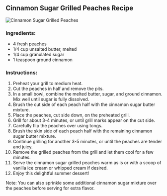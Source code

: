 ## Cinnamon Sugar Grilled Peaches Recipe

![Cinnamon Sugar Grilled Peaches](https://www.example.com/images/cinnamon-sugar-grilled-peaches.jpg)

### Ingredients:
- 4 fresh peaches
- 1/4 cup unsalted butter, melted
- 1/4 cup granulated sugar
- 1 teaspoon ground cinnamon

### Instructions:
1. Preheat your grill to medium heat.
2. Cut the peaches in half and remove the pits.
3. In a small bowl, combine the melted butter, sugar, and ground cinnamon. Mix well until sugar is fully dissolved.
4. Brush the cut side of each peach half with the cinnamon sugar butter mixture.
5. Place the peaches, cut side down, on the preheated grill.
6. Grill for about 3-4 minutes, or until grill marks appear on the cut side.
7. Carefully flip the peaches over using tongs.
8. Brush the skin side of each peach half with the remaining cinnamon sugar butter mixture.
9. Continue grilling for another 3-5 minutes, or until the peaches are tender and juicy.
10. Remove the grilled peaches from the grill and let them cool for a few minutes.
11. Serve the cinnamon sugar grilled peaches warm as is or with a scoop of vanilla ice cream or whipped cream if desired.
12. Enjoy this delightful summer dessert!

Note: You can also sprinkle some additional cinnamon sugar mixture over the peaches before serving for extra flavor.